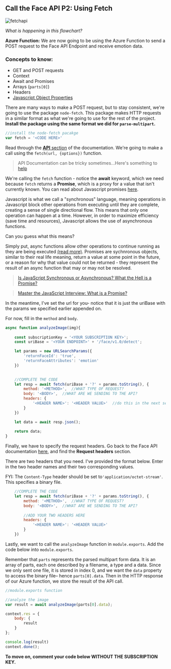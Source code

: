 ## Call the Face API P2: Using Fetch

![fetchapi](https://user-images.githubusercontent.com/69332964/103604217-6e969280-4ede-11eb-8843-2df2bccae8fa.png)

*What is happening in this flowchart?*

**Azure Function:** We are now going to be using the Azure Function to send a POST request to the Face API Endpoint and receive emotion data. 

### Concepts to know:
* GET and POST requests
* Context
* Await and Promises
* Arrays (`parts[0]`)
* Headers
* [Javascript Object Properties](https://www.sitepoint.com/back-to-basics-javascript-object-syntax/#:~:text=Accessing%20Properties,followed%20by%20the%20property%20name.)

There are many ways to make a POST request, but to stay consistent, we're going to use the package  `node-fetch`. This package makes HTTP requests in a similar format as what we're going to use for the rest of the project. **Install the package using the same format we did for `parse-multipart`.**

```js
//install the node-fetch pacakge
var fetch = '<CODE HERE>'
```
Read through the [**API** section](https://www.npmjs.com/package/node-fetch#api) of the documentation. We're going to make a call using the `fetch(url, {options})` function.

> API Documentation can be tricky sometimes...Here's something to [help](https://learn.parabola.io/docs/reading-api-docs)

We're calling the `fetch` function - notice the **await** keyword, which we need because `fetch` returns a **Promise**, which is a proxy for a value that isn't currently known. You can read about Javascript promises [here](https://developer.mozilla.org/en-US/docs/Web/JavaScript/Reference/Global_Objects/Promise). 

Javascript is what we call a "synchronous" language, meaning operations in Javascript block other operations from executing until they are complete, creating a sense of single directional flow. This means that only one operation can happen at a time. However, in order to maximize efficiency (save time and resources), Javascript allows the use of asynchronous functions.

Can you guess what this means?

Simply put, async functions allow other operations to continue running as they are being executed [(read more)](https://dev.to/hardy613/asynchronous-vs-synchronous-programming-23ed). Promises are sychnronous objects, similar to their real life meaning, return a value at some point in the future, or a reason for why that value could not be returned - they represent the result of an async function that may or may not be resolved.

> [Is JavaScript Synchronous or Asynchronous? What the Hell is a Promise?](https://developer.mozilla.org/en-US/docs/Web/JavaScript/Reference/Global_Objects/Promise)

> [Master the JavaScript Interview: What is a Promise?](https://medium.com/better-programming/is-javascript-synchronous-or-asynchronous-what-the-hell-is-a-promise-7aa9dd8f3bfb)

In the meantime, I've set the url for you- notice that it is just the uriBase with the params we specified earlier appended on.

For now, fill in the `method`  and `body`.  

```js
async function analyzeImage(img){
    
    const subscriptionKey = '<YOUR SUBSCRIPTION KEY>';
    const uriBase = '<YOUR ENDPOINT>' + '/face/v1.0/detect';

    let params = new URLSearchParams({
        'returnFaceId': 'true',
        'returnFaceAttributes': 'emotion'
    })

    
    //COMPLETE THE CODE
    let resp = await fetch(uriBase + '?' + params.toString(), {
        method: '<METHOD>',  //WHAT TYPE OF REQUEST?
        body: '<BODY>',  //WHAT ARE WE SENDING TO THE API?
        headers: {
            '<HEADER NAME>': '<HEADER VALUE>'  //do this in the next section
        }
    })

    let data = await resp.json();
    
    return data; 
}
```

Finally, we have to specify the request headers. Go back to the Face API documentation [here](https://westus.dev.cognitive.microsoft.com/docs/services/563879b61984550e40cbbe8d/operations/563879b61984550f30395236), and find the **Request headers** section. 

There are two headers that you need. I've provided the format below. Enter in the two header names and their two corresponding values. 

FYI: The `Content-Type`  header should be set to`'application/octet-stream'`.  This specifies a binary file.

```js
    //COMPLETE THE CODE
    let resp = await fetch(uriBase + '?' + params.toString(), {
        method: '<METHOD>',  //WHAT TYPE OF REQUEST?
        body: '<BODY>',  //WHAT ARE WE SENDING TO THE API?
      
      	//ADD YOUR TWO HEADERS HERE
        headers: {
            '<HEADER NAME>': '<HEADER VALUE>'
        }
    })
```

Lastly, we want to call the `analyzeImage` function in `module.exports`. Add the code below into `module.exports`.

Remember that `parts` represents the parsed multipart form data. It is an array of parts, each one described by a filename, a type and a data. Since we only sent one file, it is stored in index 0, and we want the `data`  property to access the binary file– hence `parts[0].data`. Then in the HTTP response of our Azure function, we store the result of the API call.

```js
//module.exports function

//analyze the image
var result = await analyzeImage(parts[0].data);

context.res = {
	body: {
		result
	}
};

console.log(result)
context.done(); 

```

**To move on, comment your code below WITHOUT THE SUBSCRIPTION KEY.**
